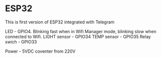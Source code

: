 # ESP32
This is first version of ESP32 integrated with Telegram

LED - GPIO4. Blinking fast when in Wifi Manager mode, blinking slow when connected to Wifi.
LIGHT sensor - GPIO34
TEMP sensor - GPIO35
Relay swich - GPIO33

Power - 5VDC coventer from 220V
